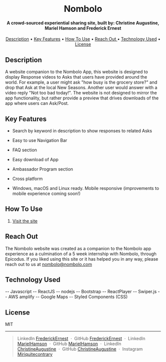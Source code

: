 <h1 align="center">
  <br>
  <br>
Nombolo  <br>
</h1>

<h4 align="center">A crowd-sourced experiential sharing site, built by: Christine Augustine, Mariel Hamson and Frederick Ernest </h4>
<p align="center">
<a href="#description">Description</a> •
  <a href="#key-features">Key Features</a> •
  <a href="#how-to-use">How To Use</a> •
  <a href="#reach-out"> Reach Out </a> •
  <a href="#technology-used">Technology Used</a> •
  <a href="#license">License</a>
</p>

## Description

A website companion to the Nombolo App, this website is designed to display Response videos to Asks that users have provided around the world. For example, a user might ask "how busy is the grocery store?" and drop that Ask at the local New Seasons. Another user would answer with a video reply "Not too bad today!". The website is not designed to mirror the app functionality, but rather provide a preview that drives downloads of the app where users can Ask/Post.

## Key Features

- Search by keyword in description to show responses to related Asks
- Easy to use Navigation Bar
- FAQ section
- Easy download of App
- Ambassador Program section


- Cross platform
 - Windows, macOS and Linux ready. Mobile responsive (improvements to mobile experience coming soon!)



## How To Use


1. [Visit the site](https://main.dfg51d9f987fw.amplifyapp.com/)


## Reach Out

The Nombolo website was created as a companion to the Nombolo app experience as a culmination of a 5 week internship with Nombolo, through Epicodus. If you liked using this site or it has helped you in any way, please reach out to us at nombolo@nombolo.com

## Technology Used

-- Javascript
-- ReactJS
-- nodejs
-- Bootstrap
-- ReactPlayer
-- Swiper.js
-- AWS amplify
-- Google Maps
-- Styled Components (CSS)

## License

MIT

---

> LinkedIn [FrederickErnest](https://www.linkedin.com/in/frederick-ernest/) &nbsp;&middot;&nbsp;
> GitHub [FrederickErnest](https://github.com/fetonecontrol) &nbsp;&middot;&nbsp;
> LinkedIn [MarielHamson](https://www.linkedin.com/MarielHamson) &nbsp;&middot;&nbsp;
> GitHub [MarielHamson](https://github.com/MarielHamson) &nbsp;&middot;&nbsp;
> LinkedIn [ChristineAugustine](https://www.linkedin.com/in/Christine-Augustine) &nbsp;&middot;&nbsp;
> GitHub [ChristineAugustine](https://github.com/christine-augustine) &nbsp;&middot;&nbsp;
> Instagram [Miriquitecontrary](https://instagram.com/miriquitecontrary)
